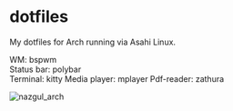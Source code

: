 # dotfiles
My dotfiles for Arch running via Asahi Linux.

WM: bspwm  
Status bar: polybar  
Terminal: kitty 
Media player: mplayer 
Pdf-reader: zathura 

![nazgul_arch](https://user-images.githubusercontent.com/95000922/160241198-e481d251-01dc-4d5f-af09-bb45edb6a907.png)

